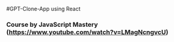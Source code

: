 #GPT-Clone-App using React

### Course by JavaScript Mastery (https://www.youtube.com/watch?v=LMagNcngvcU)
